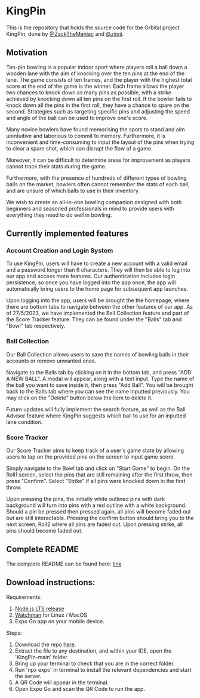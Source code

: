 # KingPin

This is the repository that holds the source code for the Orbital project KingPin, done by [@ZackTheManiac](https://github.com/ZackTheManiac) and [@ziiqii](https://github.com/ziiqii).

## Motivation

Ten-pin bowling is a popular indoor sport where players roll a ball down a wooden lane with the aim of knocking over the ten pins at the end of the lane. The game consists of ten frames, and the player with the highest total score at the end of the game is the winner. Each frame allows the player two chances to knock down as many pins as possible, with a strike achieved by knocking down all ten pins on the first roll. If the bowler fails to knock down all the pins in the first roll, they have a chance to spare on the second. Strategies such as targeting specific pins and adjusting the speed and angle of the ball can be used to improve one's score.

Many novice bowlers have found memorising the spots to stand and aim unintuitive and laborious to commit to memory. Furthermore, it is inconvenient and time-consuming to input the layout of the pins when trying to clear a spare shot, which can disrupt the flow of a game.

Moreover, it can be difficult to determine areas for improvement as players cannot track their stats during the game.

Furthermore, with the presence of hundreds of different types of bowling balls on the market, bowlers often cannot remember the stats of each ball, and are unsure of which balls to use in their inventory.

We wish to create an all-in-one bowling companion designed with both beginners and seasoned professionals in mind to provide users with everything they need to do well in bowling.

## Currently implemented features

### Account Creation and Login System

To use KingPin, users will have to create a new account with a valid email and a password longer than 6 characters. They will then be able to log into our app and access more features. Our authentication includes login persistence, so once you have logged into the app once, the app will automatically bring users to the home page for subsequent app launches.

Upon logging into the app, users will be brought the the homepage, where there are bottom tabs to navigate between the other features of our app. As of 27/5/2023, we have implemented the Ball Collection feature and part of the Score Tracker feature. They can be found under the "Balls" tab and "Bowl" tab respectively.

### Ball Collection

Our Ball Collection allows users to save the names of bowling balls in their accounts or remove unwanted ones.

Navigate to the Balls tab by clicking on it in the bottom tab, and press "ADD A NEW BALL". A modal will appear, along with a text input. Type the name of the ball you want to save inside it, then press "Add Ball". You will be brought back to the Balls tab where you can see the name inputted previously. You may click on the "Delete" button below the item to delete it.

Future updates will fully implement the search feature, as well as the Ball Advisor feature where KingPin suggests which ball to use for an inputted lane condition.

### Score Tracker

Our Score Tracker aims to keep track of a user's game state by allowing users to tap on the provided pins on the screen to input game score.

Simply navigate to the Bowl tab and click on "Start Game" to begin. On the Roll1 screen, select the pins that are still remaining after the first throw, then press "Confirm". Select "Strike" if all pins were knocked down in the first throw.

Upon pressing the pins, the initially white outlined pins with dark background will turn into pins with a red outline with a white background. Should a pin be pressed then pressed again, all pins will become faded out but are still interactable. Pressing the confirm button should bring you to the next screen, Roll2 where all pins are faded out. Upon pressing strike, all pins should become faded out.

## Complete README

The complete README can be found here: [link](https://docs.google.com/document/d/1x04KUWEXq2gmz5gpR03JLWfmucEww30ZYyzqP7z3CyU/edit?pli=1)

## Download instructions:
Requirements:
1. [Node.js LTS release](https://nodejs.org/en/)
2. [Watchman](https://facebook.github.io/watchman/docs/install#buildinstall) for Linux / MacOS
3. Expo Go app on your mobile device.

Steps:
1. Download the repo [here](https://github.com/ziiqii/KingPin/archive/refs/heads/main.zip).
2. Extract the file to any destination, and within your IDE, open the 'KingPin-main' folder.
3. Bring up your terminal to check that you are in the correct folder.
4. Run 'npx expo' in terminal to install the relevant dependencies and start the server.
6. A QR Code will appear in the terminal.
7. Open Expo Go and scan the QR Code to run the app.
